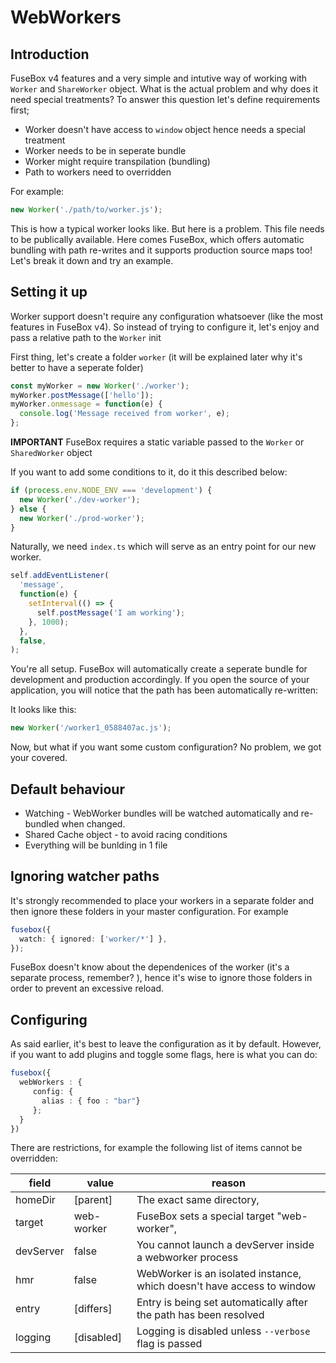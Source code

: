 # WebWorkers

## Introduction

FuseBox v4 features and a very simple and intutive way of working with `Worker` and `ShareWorker` object. What is the
actual problem and why does it need special treatments? To answer this question let's define requirements first;

- Worker doesn't have access to `window` object hence needs a special treatment
- Worker needs to be in seperate bundle
- Worker might require transpilation (bundling)
- Path to workers need to overridden

For example:

```ts
new Worker('./path/to/worker.js');
```

This is how a typical worker looks like. But here is a problem. This file needs to be publically available. Here comes
FuseBox, which offers automatic bundling with path re-writes and it supports production source maps too! Let's break it
down and try an example.

## Setting it up

Worker support doesn't require any configuration whatsoever (like the most features in FuseBox v4). So instead of trying
to configure it, let's enjoy and pass a relative path to the `Worker` init

First thing, let's create a folder `worker` (it will be explained later why it's better to have a seperate folder)

```ts
const myWorker = new Worker('./worker');
myWorker.postMessage(['hello']);
myWorker.onmessage = function(e) {
  console.log('Message received from worker', e);
};
```

**IMPORTANT** FuseBox requires a static variable passed to the `Worker` or `SharedWorker` object

If you want to add some conditions to it, do it this described below:

```ts
if (process.env.NODE_ENV === 'development') {
  new Worker('./dev-worker');
} else {
  new Worker('./prod-worker');
}
```

Naturally, we need `index.ts` which will serve as an entry point for our new worker.

```ts
self.addEventListener(
  'message',
  function(e) {
    setInterval(() => {
      self.postMessage('I am working');
    }, 1000);
  },
  false,
);
```

You're all setup. FuseBox will automatically create a seperate bundle for development and production accordingly. If you
open the source of your application, you will notice that the path has been automatically re-written:

It looks like this:

```ts
new Worker('/worker1_0588407ac.js');
```

Now, but what if you want some custom configuration? No problem, we got your covered.

## Default behaviour

- Watching - WebWorker bundles will be watched automatically and re-bundled when changed.
- Shared Cache object - to avoid racing conditions
- Everything will be bunlding in 1 file

## Ignoring watcher paths

It's strongly recommended to place your workers in a separate folder and then ignore these folders in your master
configuration. For example

```ts
fusebox({
  watch: { ignored: ['worker/*'] },
});
```

FuseBox doesn't know about the dependenices of the worker (it's a separate process, remember? ), hence it's wise to
ignore those folders in order to prevent an excessive reload.

## Configuring

As said earlier, it's best to leave the configuration as it by default. However, if you want to add plugins and toggle
some flags, here is what you can do:

```ts
fusebox({
  webWorkers : {
     config: {
       alias : { foo : "bar"}
     };
  }
})
```

There are restrictions, for example the following list of items cannot be overridden:

| field     | value      | reason                                                                 |
| --------- | ---------- | ---------------------------------------------------------------------- |
| homeDir   | [parent]   | The exact same directory,                                              |
| target    | web-worker | FuseBox sets a special target "web-worker",                            |
| devServer | false      | You cannot launch a devServer inside a webworker process               |
| hmr       | false      | WebWorker is an isolated instance, which doesn't have access to window |
| entry     | [differs]  | Entry is being set automatically after the path has been resolved      |
| logging   | [disabled] | Logging is disabled unless `--verbose` flag is passed                  |
